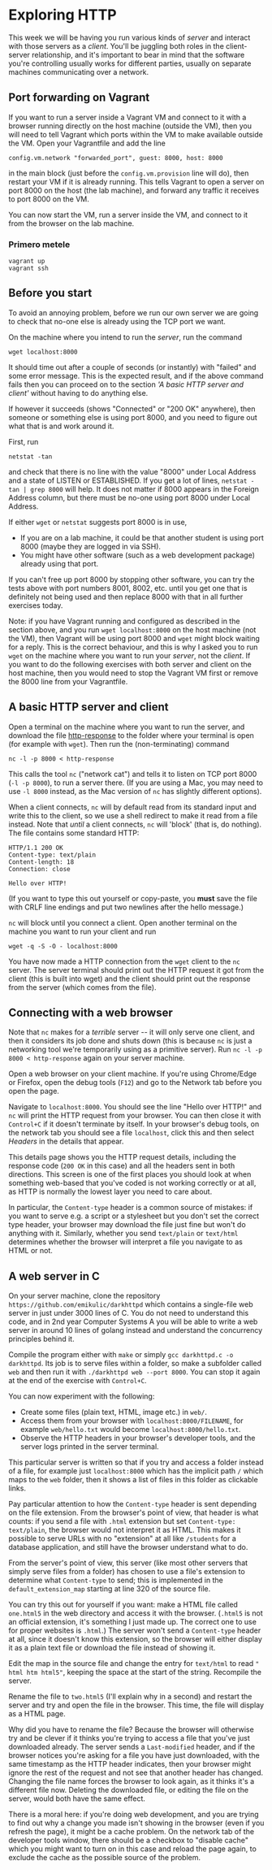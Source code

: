 # Exploring HTTP

This week we will be having you run various kinds of _server_ and interact with
those servers as a _client_. You'll be juggling both roles in the client-server
relationship, and it's important to bear in mind that the software you're
controlling usually works for different parties, usually on separate machines
communicating over a network.

## Port forwarding on Vagrant

If you want to run a server inside a Vagrant VM and connect to it with a browser running directly on the host machine (outside the VM), then you will need to tell Vagrant which ports within the VM to make available outside the VM. Open your Vagrantfile and add the line

    config.vm.network "forwarded_port", guest: 8000, host: 8000

in the main block (just before the `config.vm.provision` line will do), then restart your VM if it is already running. This tells Vagrant to open a server on port 8000 on the host (the lab machine), and forward any traffic it receives to port 8000 on the VM.

You can now start the VM, run a server inside the VM, and connect to it from the browser on the lab machine.


### Primero metele

```
vagrant up
vagrant ssh
```

## Before you start

To avoid an annoying problem, before we run our own server we are going to check that no-one else is already using the TCP port we want.

On the machine where you intend to run the _server_, run the command 

```
wget localhost:8000
```

It should time out after a couple of seconds (or instantly) with "failed" and
some error message. This is the expected result, and if the above command fails
then you can proceed on to the section *'A basic HTTP server and client'* without
having to do anything else.

If however it succeeds (shows "Connected" or "200 OK" anywhere), then someone or
something else is using port 8000, and you need to figure out what that is and
work around it. 

First, run

    netstat -tan
    
and check that there is no line with the value "8000" under Local Address and a state of LISTEN or ESTABLISHED. If you get a lot of lines, `netstat -tan | grep 8000` will help. It does not matter if 8000 appears in the Foreign Address column, but there must be no-one using port 8000 under Local Address.

If either `wget` or `netstat` suggests port 8000 is in use,

  - If you are on a lab machine, it could be that another student is using port 8000 (maybe they are logged in via SSH).
  - You might have other software (such as a web development package) already using that port.

If you can't free up port 8000 by stopping other software, you can try the tests
above with port numbers 8001, 8002, etc. until you get one that is definitely
not being used and then replace 8000 with that in all further exercises today.

Note: if you have Vagrant running and configured as described in the section
above, and you run `wget localhost:8000` on the host machine (not the VM), then
Vagrant will be using port 8000 and `wget` might block waiting for a reply. This
is the correct behaviour, and this is why I asked you to run `wget` on the
machine where you want to run your _server_, not the _client_. If you want to do
the following exercises with both server and client on the host machine, then
you would need to stop the Vagrant VM first or remove the 8000 line from your
Vagrantfile.


## A basic HTTP server and client

Open a terminal on the machine where you want to run the server, and download
the file [http-response](./http-response) to the folder where your terminal is
open (for example with `wget`). Then run the (non-terminating) command

```
nc -l -p 8000 < http-response
```

This calls the tool `nc` ("network cat") and tells it to listen on TCP port 8000
(`-l -p 8000`), to run a server there. (If you are using a Mac, you may need to
use `-l 8000` instead, as the Mac version of `nc` has slightly different
options).

When a client connects, `nc` will by default read from its standard input and
write this to the client, so we use a shell redirect to make it read from a file
instead. Note that _until_ a client connects, `nc` will 'block' (that is, do
nothing). The file contains some standard HTTP:

    HTTP/1.1 200 OK
    Content-type: text/plain
    Content-length: 18
    Connection: close

    Hello over HTTP!


(If you want to type this out yourself or copy-paste, you **must** save the file with CRLF line endings and put two newlines after the hello message.)

`nc` will block until you connect a client. Open another terminal on the machine you want to run your client and run

    wget -q -S -O - localhost:8000

You have now made a HTTP connection from the `wget` client to the `nc` server.
The server terminal should print out the HTTP request it got from the client
(this is built into wget) and the client should print out the response from the
server (which comes from the file).

## Connecting with a web browser

Note that `nc` makes for a _terrible_ server -- it will only serve one client,
and then it considers its job done and shuts down (this is because `nc` is just
a networking tool we're temporarily using as a primitive server). Run `nc -l -p
8000 < http-response` again on your server machine.

Open a web browser on your client machine. If you're using Chrome/Edge or
Firefox, open the debug tools (`F12`) and go to the Network tab before you open
the page.

Navigate to `localhost:8000`. You should see the line "Hello over HTTP!" and `nc` will print the HTTP request from your browser. You can then close it with `Control+C` if it doesn't terminate by itself. In your browser's debug tools, on the network tab you should see a file `localhost`, click this and then select _Headers_ in the details that appear.

This details page shows you the HTTP request details, including the response code (`200 OK` in this case) and all the headers sent in both directions. This screen is one of the first places you should look at when something web-based that you've coded is not working correctly or at all, as HTTP is normally the lowest layer you need to care about.

In particular, the `Content-type` header is a common source of mistakes: if you want to serve e.g. a script or a stylesheet but you don't set the correct type header, your browser may download the file just fine but won't do anything with it. Similarly, whether you send `text/plain` or `text/html` determines whether the browser will interpret a file you navigate to as HTML or not.

## A web server in C

On your server machine, clone the repository `https://github.com/emikulic/darkhttpd` which contains a single-file web server in just under 3000 lines of C. You do not need to understand this code, and in 2nd year Computer Systems A you will be able to write a web server in around 10 lines of golang instead and understand the concurrency principles behind it.

Compile the program either with `make` or simply `gcc darkhttpd.c -o darkhttpd`. Its job is to serve files within a folder, so make a subfolder called `web` and then run it with `./darkhttpd web --port 8000`. You can stop it again at the end of the exercise with `Control+C`.

You can now experiment with the following:

  - Create some files (plain text, HTML, image etc.) in `web/`.
  - Access them from your browser with `localhost:8000/FILENAME`, for example `web/hello.txt` would become `localhost:8000/hello.txt`.
  - Observe the HTTP headers in your browser's developer tools, and the server logs printed in the server terminal.

This particular server is written so that if you try and access a folder instead of a file, for example just `localhost:8000` which has the implicit path `/` which maps to the `web` folder, then it shows a list of files in this folder as clickable links.

Pay particular attention to how the `Content-type` header is sent depending on the file extension. From the browser's point of view, that header is what counts: if you send a file with `.html` extension but set `Content-type: text/plain`, the browser would not interpret it as HTML. This makes it possible to serve URLs with no "extension" at all like `/students` for a database application, and still have the browser understand what to do.

From the server's point of view, this server (like most other servers that simply serve files from a folder) has chosen to use a file's extension to determine what `Content-type` to send; this is implemented in the `default_extension_map` starting at line 320 of the source file.

You can try this out for yourself if you want: make a HTML file called `one.html5` in the web directory and access it with the browser. (`.html5` is not an official extension, it's something I just made up. The correct one to use for proper websites is `.html`.) The server won't send a `Content-type` header at all, since it doesn't know this extension, so the browser will either display it as a plain text file or download the file instead of showing it.

Edit the map in the source file and change the entry for `text/html` to read `" html htm html5"`, keeping the space at the start of the string. Recompile the server.

Rename the file to `two.html5` (I'll explain why in a second) and restart the server and try and open the file in the browser. This time, the file will display as a HTML page.

Why did you have to rename the file? Because the browser will otherwise try and be clever if it thinks you're trying to access a file that you've just downloaded already. The server sends a `Last-modified` header, and if the browser notices you're asking for a file you have just downloaded, with the same timestamp as the HTTP header indicates, then your browser might ignore the rest of the request and not see that another header has changed. Changing the file name forces the browser to look again, as it thinks it's a different file now. Deleting the downloaded file, or editing the file on the server, would both have the same effect.

There is a moral here: if you're doing web development, and you are trying to find out why a change you made isn't showing in the browser (even if you refresh the page), it might be a cache problem. On the network tab of the developer tools window, there should be a checkbox to "disable cache" which you might want to turn on in this case and reload the page again, to exclude the cache as the possible source of the problem.
